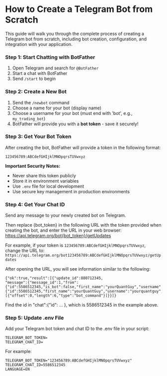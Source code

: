 # How to Create a Telegram Bot from Scratch

This guide will walk you through the complete process of creating a Telegram bot from scratch, including bot creation, configuration, and integration with your application.

### Step 1: Start Chatting with BotFather

1. Open Telegram and search for `@BotFather`
2. Start a chat with BotFather
3. Send `/start` to begin

### Step 2: Create a New Bot

1. Send the `/newbot` command
2. Choose a name for your bot (display name)
3. Choose a username for your bot (must end with 'bot', e.g., `my_trading_bot`)
4. BotFather will provide you with a **bot token** - save it securely!

### Step 3: Get Your Bot Token

After creating the bot, BotFather will provide a token in the following format:
```
123456789:ABCdefGHIjklMNOpqrsTUVwxyz
```

**Important Security Notes:**
- Never share this token publicly
- Store it in environment variables
- Use `.env` file for local development
- Use secure key management in production environments

### Step 4: Get Your Chat ID

Send any message to your newly created bot on Telegram.

Then replace {bot_token} in the following URL with the token provided when creating the bot, and enter the URL in your web browser:
https://api.telegram.org/bot{bot_token}/getUpdates

For example, if your token is `123456789:ABCdefGHIjklMNOpqrsTUVwxyz`, change the URL to:
`https://api.telegram.org/bot123456789:ABCdefGHIjklMNOpqrsTUVwxyz/getUpdates`

After opening the URL, you will see information similar to the following:
```
{"ok":true,"result":[{"update_id":880712345,
"message":{"message_id":1,"from":{"id":5586512345,"is_bot":false,"first_name":"yourQuantGuy","username":"yourquantguy","language_code":"en","is_premium":true},"chat":{"id":5586512345,"first_name":"yourQuantGuy","username":"yourquantguy","type":"private"},"date":1759103123,"text":"/start","entities":[{"offset":0,"length":6,"type":"bot_command"}]}}]}
```

Find the id in "chat":{"id": ... }, which is 5586512345 in the example above.

### Step 5: Update .env File

Add your Telegram bot token and chat ID to the .env file in your script:
```
TELEGRAM_BOT_TOKEN=
TELEGRAM_CHAT_ID=
```

For example:
```
TELEGRAM_BOT_TOKEN="123456789:ABCdefGHIjklMNOpqrsTUVwxyz"
TELEGRAM_CHAT_ID=5586512345
LANGUAGE=EN
```
